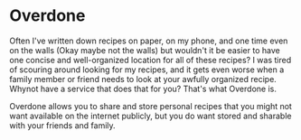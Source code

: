 # Overdone

Often I've written down recipes on paper, on my phone, and one time even on the walls (Okay maybe not the walls) but wouldn't it be easier to have one concise and well-organized location for all of these recipes? I was tired of scouring around looking for my recipes, and it gets even worse when a family member or friend needs to look at your awfully organized recipe. Whynot have a service that does that for you? That's what Overdone is.

Overdone allows you to share and store personal recipes that you might not want available on the internet publicly, but you do want stored and sharable with your friends and family.
